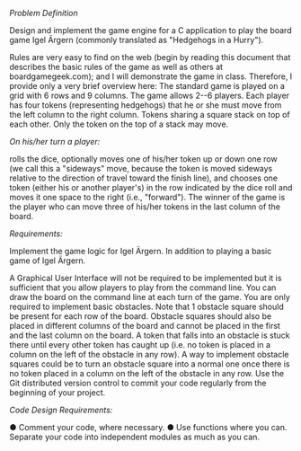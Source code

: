 *Problem Definition*

Design and implement the game engine for a C application to play the board game Igel Ärgern (commonly translated as "Hedgehogs in a Hurry").



Rules are very easy to find on the web (begin by reading this document that describes the basic rules of the game as well as others at boardgamegeek.com); and I will demonstrate the game in class. Therefore, I provide only a very brief overview here:
The standard game is played on a grid with 6 rows and 9 columns. The game allows 2--6 players. Each player has four tokens (representing hedgehogs) that he or she must move from the left column to the right column. Tokens sharing a square stack on top of each other. Only the token on the top of a stack may move.

*On his/her turn a player:*

rolls the dice,
optionally moves one of his/her token up or down one row (we call this a "sideways" move, because the token is moved sideways relative to the direction of travel toward the finish line), and
chooses one token (either his or another player's) in the row indicated by the dice roll and moves it one space to the right (i.e., "forward").
The winner of the game is the player who can move three of his/her tokens in the last column of the board.

*Requirements:*

Implement the game logic for Igel Ärgern. In addition to playing a basic game of Igel Ärgern. 

A Graphical User Interface will not be required to  be implemented but it is sufficient that you allow players to play from the command line. You can draw the board on the command line at each turn of the game.
You are only required to implement basic obstacles. Note that 1 obstacle square should be present for each row of the board. Obstacle squares should also be placed in different columns of the board and cannot be placed in the first and the last column on the board. A token that falls into an obstacle is  stuck there until every other token has caught up (i.e. no token is placed in a column on the left of the obstacle in any row). A way to implement obstacle squares could be to turn an obstacle square into a normal one once there is no token placed in a column on the left of the obstacle in any row. 
Use the Git distributed version control to commit your code regularly from the beginning of your project.

*Code Design Requirements:*

●      Comment your code, where necessary.
●      Use functions where you can.
Separate your code into independent modules as much as you can.

